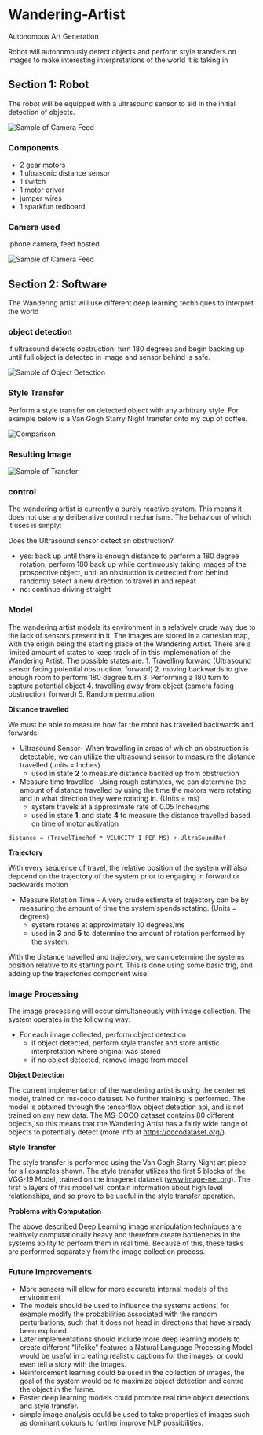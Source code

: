 # Wandering-Artist
Autonomous Art Generation

Robot will autonomously detect objects and perform style transfers on images
to make interesting interpretations of the world it is taking in

<h2>Section 1: Robot</h2>
The robot will be equipped with a ultrasound sensor to aid in the initial detection of objects.

![Sample of Camera Feed](https://github.com/convergencelab/Wandering-Artist/blob/master/tests/assets/WA_V1_.jpg?raw=true)

<h3>Components</h3>

* 2 gear motors
* 1 ultrasonic distance sensor
* 1 switch
* 1 motor driver
* jumper wires
* 1 sparkfun redboard

<h3>Camera used</h3> 
   Iphone camera, feed hosted 
   
![Sample of Camera Feed](https://github.com/convergencelab/Wandering-Artist/blob/master/tests/assets/original.png?raw=true)

<h2>Section 2: Software</h2>
The Wandering artist will use different deep learning techniques to interpret the world
<h3>object detection</h3> 
if ultrasound detects obstruction: 
    turn 180 degrees and begin backing up until full object is detected in image 
    and sensor behind is safe. 

![Sample of Object Detection](https://github.com/convergencelab/Wandering-Artist/blob/master/tests/assets/detected.png?raw=true)

<h3>Style Transfer</h3> 
Perform a style transfer on detected object with any arbitrary style. For example below is 
a Van Gogh Starry Night transfer onto my cup of coffee. 

![Comparison](https://github.com/convergencelab/Wandering-Artist/blob/master/tests/assets/style_transfer_comp.png?raw=true)

<h3>Resulting Image</h3>

![Sample of Transfer](https://github.com/convergencelab/Wandering-Artist/blob/master/tests/assets/transferred_style.png?raw=true)
   
   
<h3>control</h3>
The wandering artist is currently a purely reactive system. This means it does not use any 
deliberative control mechanisms. The behaviour of which it uses is simply:

Does the Ultrasound sensor detect an obstruction?
* yes: back up until there is enough distance to perform a 180 degree rotation,
        perform 180
        back up while continuously taking images of the prospective object, until an obstruction is dettected from behind
        randomly select a new direction to travel in and repeat
* no: continue driving straight 
    
<h3>Model</h3>
The wandering artist models its environment in a relatively crude way due to the lack of sensors 
present in it. The images are stored in a cartesian map, with the origin being the starting place of the 
Wandering Artist. There are a limited amount of states to keep track of in this implemenation of the Wandering Artist. 
The possible states are:
1. Travelling forward (Ultrasound sensor facing potential obstruction, forward)
2. moving backwards to give enough room to perform 180 degree turn
3. Performing a 180 turn to capture potential object
4. travelling away from object (camera facing obstruction, forward)
5. Random permutation 

**Distance travelled**

We must be able to measure how far the robot has travelled backwards and forwards:
* Ultrasound Sensor- When travelling in areas of which an obstruction is detectable, we can utilize the ultrasound 
sensor to measure the distance travelled (units = Inches)
    * used in state **2** to measure distance backed up from obstruction
* Measure time travelled- Using rough estimates, we can determine the amount of distance travelled by using the time 
the motors were rotating and in what direction they were rotating in. (Units = ms) 
    * system travels at a approximate rate of 0.05 Inches/ms
    * used in state **1**, and state **4** to measure the distance travelled based on time of motor activation

`distance = (TravelTimeRef * VELOCITY_I_PER_MS) + UltraSoundRef`

**Trajectory**

With every sequence of travel, the relative position of the system will also depoend on the trajectory
of the system prior to engaging in forward or backwards motion
* Measure Rotation Time - A very crude estimate of trajectory can be by measuring the amount of time the 
system spends rotating. (Units = degrees)
    * system rotates at approximately 10 degrees/ms
    * used in **3** and **5** to determine the amount of rotation performed by the system.
    
With the distance travelled and trajectory, we can determine the systems position relative to its starting point.
This is done using some basic trig, and adding up the trajectories component wise. 

<h3>Image Processing</h3>

The image processing will occur simultaneously with image collection. The system operates in the following way:
* For each image collected, perform object detection
    * if object detected, perform style transfer and store artistic interpretation where original was stored
    * if no object detected, remove image from model
    
**Object Detection**

The current implementation of the wandering artist is using the centernet model, trained on ms-coco dataset. No further 
training is performed. The model is obtained through the tensorflow object detection api, and is not trained on any new 
data. The MS-COCO dataset contains 80 different objects, so this means that the Wandering Artist has a fairly wide range 
of objects to potentially detect (more info at https://cocodataset.org/). 

**Style Transfer**

The style transfer is performed using the Van Gogh Starry Night art piece for all examples shown. The style transfer 
utilizes the first 5 blocks of the VGG-19 Model, trained on the imagenet dataset (www.image-net.org). The first 5 layers of 
this model will contain information about high level relationships, and so prove to be useful in the style transfer operation. 

**Problems with Computation**

The above described Deep Learning image manipulation techniques are realtively computationally heavy and therefore create 
bottlenecks in the systems ability to perform them in real time. Because of this, these tasks are performed separately from
the image collection process. 

    
<h3> Future Improvements</h3>

* More sensors will allow for more accurate internal models of the environment
* The models should be used to influence the systems actions, for example modify the probabilities
associated with the random perturbations, such that it does not head in directions that have already been
explored. 
* Later implementations should include more deep learning models to create different "lifelike" features a
Natural Language Processing Model would be useful in creating realistic captions for the images, or could even 
tell a story with the images. 
* Reinforcement learning could be used in the collection of images, the goal of the system would be to maximize
object detection and centre the object in the frame. 
* Faster deep learning models could promote real time object detections and style transfer. 
* simple image analysis could be used to take properties of images such as dominant colours to further improve 
NLP possibilities. 
